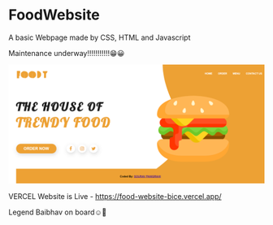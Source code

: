 # FoodWebsite
A basic Webpage made by CSS, HTML and Javascript



Maintenance underway!!!!!!!!!!!😁😀 

![screenshot](images/Screenshot-f.png)

VERCEL Website is Live - https://food-website-bice.vercel.app/

Legend Baibhav on board☺🤗
